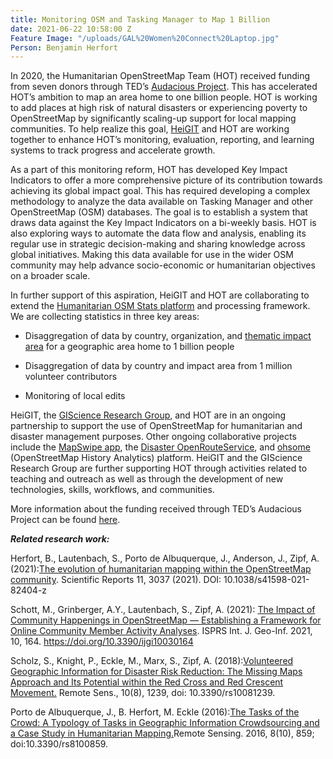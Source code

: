```yaml
---
title: Monitoring OSM and Tasking Manager to Map 1 Billion
date: 2021-06-22 10:58:00 Z
Feature Image: "/uploads/GAL%20Women%20Connect%20Laptop.jpg"
Person: Benjamin Herfort
---
```


In 2020, the Humanitarian OpenStreetMap Team (HOT) received funding from seven donors through TED’s [Audacious Project](https://audaciousproject.org/). This has accelerated HOT’s ambition to map an area home to one billion people. HOT is working to add places at high risk of natural disasters or experiencing poverty to OpenStreetMap by significantly scaling-up support for local mapping communities. To help realize this goal, [HeiGIT](https://heigit.org/) and HOT are working together to enhance HOT’s monitoring, evaluation, reporting, and learning systems to track progress and accelerate growth.

As a part of this monitoring reform, HOT has developed Key Impact Indicators to offer a more comprehensive picture of its contribution towards achieving its global impact goal. This has required developing a complex methodology to analyze the data available on Tasking Manager and other OpenStreetMap (OSM) databases. The goal is to establish a system that draws data against the Key Impact Indicators on a bi-weekly basis. HOT is also exploring ways to automate the data flow and analysis, enabling its regular use in strategic decision-making and sharing knowledge across global initiatives. Making this data available for use in the wider OSM community may help advance socio-economic or humanitarian objectives on a broader scale.

In further support of this aspiration, HeiGIT and HOT are collaborating to extend the [Humanitarian OSM Stats platform](https://humstats.heigit.org/) and processing framework. We are collecting statistics in three key areas:

* Disaggregation of data by country, organization, and [thematic impact area](https://www.hotosm.org/our-work) for a geographic area home to 1 billion people

* Disaggregation of data by country and impact area from 1 million volunteer contributors

* Monitoring of local edits

HeiGIT, the [GIScience Research Group](https://www.geog.uni-heidelberg.de/gis/index_en.html), and HOT are in an ongoing partnership to support the use of OpenStreetMap for humanitarian and disaster management purposes. Other ongoing collaborative projects include the [MapSwipe app](https://mapswipe.org/en/index.html), the [Disaster OpenRouteService](https://disaster.openrouteservice.org), and [ohsome](https://heigit.org/big-spatial-data-analytics-en/ohsome/) (OpenStreetMap History Analytics) platform. HeiGIT and the GIScience Research Group are further supporting HOT through activities related to teaching and outreach as well as through the development of new technologies, skills, workflows, and communities.

More information about the funding received through TED’s Audacious Project can be found [here](https://www.hotosm.org/audacious-faq).

***Related research work:***

Herfort, B., Lautenbach, S., Porto de Albuquerque, J., Anderson, J., Zipf, A. (2021):[The evolution of humanitarian mapping within the OpenStreetMap community](https://www.nature.com/articles/s41598-021-82404-z). Scientific Reports 11, 3037 (2021). DOI: 10.1038/s41598-021-82404-z

Schott, M., Grinberger, A.Y., Lautenbach, S., Zipf, A. (2021): [The Impact of Community Happenings in OpenStreetMap — Establishing a Framework for Online Community Member Activity Analyses](https://www.mdpi.com/2220-9964/10/3/164). ISPRS Int. J. Geo-Inf. 2021, 10, 164. https://doi.org/10.3390/ijgi10030164

Scholz, S., Knight, P., Eckle, M., Marx, S., Zipf, A. (2018):[Volunteered Geographic Information for Disaster Risk Reduction: The Missing Maps Approach and Its Potential within the Red Cross and Red Crescent Movement.](http://www.mdpi.com/2072-4292/10/8/1239) Remote Sens., 10(8), 1239, doi: 10.3390/rs10081239.

Porto de Albuquerque, J., B. Herfort, M. Eckle (2016):[The Tasks of the Crowd: A Typology of Tasks in Geographic Information Crowdsourcing and a Case Study in Humanitarian Mapping.](http://www.mdpi.com/2072-4292/8/10/859/)Remote Sensing. 2016, 8(10), 859; doi:10.3390/rs8100859.